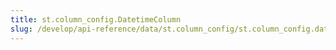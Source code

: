 ```yaml
---
title: st.column_config.DatetimeColumn
slug: /develop/api-reference/data/st.column_config/st.column_config.datetimecolumn
---
```


<Autofunction function="streamlit.column_config.DatetimeColumn" />
